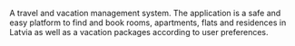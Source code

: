 A travel and vacation management system.
The application is a safe and easy platform to find and book rooms, apartments, flats and residences in Latvia as well as a vacation packages according to user preferences.

